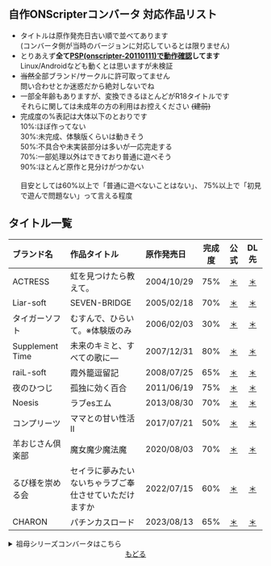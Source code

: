 ## 自作ONScripterコンバータ 対応作品リスト
 - タイトルは原作発売日古い順で並べてあります<br>
   (コンバータ側が当時のバージョンに対応しているとは限りません)<br>
 - とりあえず**全て[PSP(onscripter-20110111)で動作確認](https://github.com/Prince-of-sea/ONScripter_Multi_Converter)してます**<br>
   Linux/Androidなども動くとは思いますが未検証<br>
 - ~~当然~~全部ブランド/サークルに許可取ってません<br>
   問い合わせとか迷惑だから絶対しないでね
 - 一部全年齢もありますが、変換できるほとんどがR18タイトルです<br>
   それらに関しては未成年の方の利用はお控えください ~~(建前)~~
 - 完成度の%表記は大体以下のとおりです<br>
   10%:ほぼ作ってない<br>
   30%:未完成、体験版くらいは動きそう<br>
   50%:不具合や未実装部分は多いが一応完走する<br>
   70%:一部処理以外はできており普通に遊べそう<br>
   90%:ほとんど原作と見分けがつかない<br>
   <br>
   目安としては60%以上で「普通に遊べないことはない」、
   75%以上で「初見で遊んで問題ない」って言える程度<br>

## タイトル一覧
 | ブランド名 | 作品タイトル | 原作発売日 | 完成度 | 公式 | DL先 | 
 | :- | :- | :- | :-: | :-: | :-: | 
 | ACTRESS | 虹を見つけたら教えて。 | 2004/10/29 | 75% | [＊](https://www.actress.ne.jp/products/nijimite/index.html) | [＊](https://github.com/Prince-of-sea/ACTGS2ONS_Actress-Nijimite) | 
 | Liar-soft | SEVEN-BRIDGE | 2005/02/18 | 70% | [＊](https://www.liar.co.jp/seven.html) | [＊](https://github.com/Prince-of-sea/RSC2ONS_Liar-SB) | 
 | タイガーソフト | むすんで、ひらいて。※体験版のみ | 2006/02/03 | 30% | [＊](https://web.archive.org/web/20070306101142fw_/http://www.tiger-soft.com/musunde/index.htm) | [＊](https://github.com/Prince-of-sea/MJO2ONS_Tiger-Musuhira) | 
 | Supplement Time | 未来のキミと、すべての歌に― | 2007/12/31 | 80% | [＊](http://doubleegg.blog89.fc2.com/blog-entry-14.html) | [＊](https://github.com/Prince-of-sea/KIRIKIRI2ONS_ST-miku) | 
 | raiL-soft | 霞外籠逗留記 | 2008/07/25 | 65% | [＊](https://www.liar.co.jp/raiL/kagerou_top.html) | [＊](https://github.com/Prince-of-sea/RSC2ONS_raiL-kagerou) | 
 | 夜のひつじ | 孤独に効く百合 | 2011/06/19 | 75% | [＊](http://yorunohitsuji.xii.jp/products/kodoyuri) | [＊](https://github.com/Prince-of-sea/KIRIKIRI2ONS_yorunohitsuji_kodoyuri) | 
 | Noesis | ラブesエム | 2013/08/30 | 70% | [＊](http://www.gungnir.co.jp/noesis/products/lovesm/index.html) | [＊](https://github.com/Prince-of-sea/IGS2ONS_Noesis-loveesm) | 
 | コンプリーツ | ママとの甘い性活Ⅱ | 2017/07/21 | 50% | [＊](http://www.complets.co.jp/complets/MS2/index.html) | [＊](https://github.com/Prince-of-sea/KIRIKIRI2ONS_COMP-mama2) | 
 | 羊おじさん倶楽部 | 魔女魔少魔法魔 | 2020/08/03 | 70% | [＊](https://unclesheepclub.web.fc2.com/letters/mgirlm/mgirlm.html) | [＊](https://github.com/Prince-of-sea/KIRIKIRI2ONS_unclesheep_mgirlm) | 
 | るび様を崇める会 | セイラに夢みたいないちゃラブご奉仕させていただけますか | 2022/07/15 | 60% | [＊](https://rubisama.com/seira/) | [＊](https://github.com/Prince-of-sea/TYRANO2ONS_Rubisama-seilove/) | 
 | CHARON | パチンカスロード | 2023/08/13 | 65% | [＊](https://enoshima210.work/2023/06/08/pachi/) | [＊](https://github.com/Prince-of-sea/TYRANO2ONS_CHARON-Pachi/) | 

<details>
<summary>祖母シリーズコンバータはこちら</summary>
<div>

 | ブランド名 | 作品タイトル <font style="font-weight: normal;">(GitHubに削除されかねないのでサブタイトル省略)</font> | 原作発売日 | 完成度 | 公式 | DL先 | 
 | :- | :- | :- | :-: | :-: | :-: | 
 | アパタイト | 祖母と僕 | 2017/03/10 | 不明 | [＊](https://www.appetite-game.com/apt_085.html) | [＊](https://github.com/Prince-of-sea/KIRIKIRI2ONS_APTIT-sobo) | 
 | アパタイト | ボクの祖母 | 2017/09/01 | 不明 | [＊](https://www.appetite-game.com/apt_095.html) | 同 | 
 | アパタイト | 祖母の密穴 | 2018/01/12 | 不明 | [＊](https://www.appetite-game.com/apt_102.html) | 同 | 
 | アパタイト | 義祖母、調教中。 | 2018/02/02 | 不明 | [＊](https://www.appetite-game.com/apt_104.html) | 同 | 
 | アパタイト | あの頃、祖母はエロかった | 2018/04/06 | 不明 | [＊](https://www.appetite-game.com/apt_108.html) | 同 | 
 | アパタイト | 妻の祖母は、まだまだ現役超美熟女 | 2018/10/05 | 65% | [＊](https://www.appetite-game.com/apt_121.html) | 同 | 
 | アパタイト | ばぁばとママとの超熟母娘丼 | 2019/02/08 | 不明 | [＊](https://www.appetite-game.com/apt_130.html) | 同 | 
 | アパタイト | 曾祖母のひ孫筆おろし | 2019/06/14 | 65% | [＊](https://www.appetite-game.com/apt_138.html) | 同 | 
 | アパタイト | 孫の巨根の虜になりました | 2020/02/14 | 不明 | [＊](https://www.appetite-game.com/apt_155.html) | 同 | 
 | アパタイト | まごかつ | 2020/11/13 | 65% | [＊](https://www.appetite-game.com/apt_173.html) | 同 | 

</div>
</details>

<div align="center">
 <a href="https://github.com/Prince-of-sea">もどる</a>
</div>